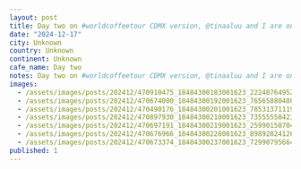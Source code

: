 ```yaml
---
layout: post
title: Day two on #worldcoffeetour CDMX version, @tinaaluu and I are on the struggle bus today, some combination of altitude, air quality, and mezcal. The city has they extremely lovely boulevards which made
date: "2024-12-17"
city: Unknown
country: Unknown
continent: Unknown
cafe_name: Day two
notes: Day two on #worldcoffeetour CDMX version, @tinaaluu and I are on the struggle bus today, some combination of altitude, air quality, and mezcal. The city has they extremely lovely boulevards which made for a nice walk this morning.
images:
  - /assets/images/posts/202412/470910475_18484300183001623_2224076495230136952_n_17872327020165702.jpg
  - /assets/images/posts/202412/470674000_18484300192001623_7656588048094846124_n_18055408513782626.jpg
  - /assets/images/posts/202412/470490176_18484300201001623_7853137111984568953_n_18052418536999770.jpg
  - /assets/images/posts/202412/470897930_18484300210001623_7355555842303508293_n_18471860167006832.jpg
  - /assets/images/posts/202412/470697191_18484300219001623_2599015070496774449_n_18053591791992584.jpg
  - /assets/images/posts/202412/470676966_18484300228001623_8989282412636206209_n_17923466168903766.jpg
  - /assets/images/posts/202412/470673374_18484300237001623_7299079566406493765_n_18388103665098304.jpg
published: 1
---
```

